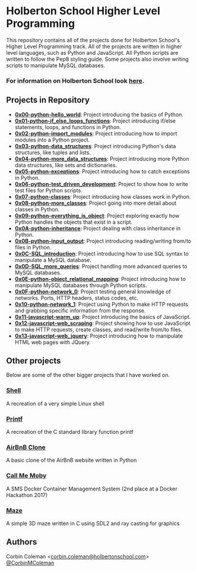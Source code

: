 # Holberton School Higher Level Programming

This repository contains all of the projects done for Holberton School's Higher Level Programming track. All of the projects are written in higher level languages, such as Python and JavaScript. All Python scripts are written to follow the Pep8 styling guide. Some projects also involve writing scripts to manipulate MySQL databases.

### For information on Holberton School look <a href="https://www.holbertonschool.com/about">here</a>.

## Projects in Repository
- <a href="https://github.com/corbin-coleman/holbertonschool-higher_level_programming/tree/master/0x00-python-hello_world">**0x00-python-hello_world**</a>: Project introducing the basics of Python.
- <a href="https://github.com/corbin-coleman/holbertonschool-higher_level_programming/tree/master/0x01-python-if_else_loops_functions">**0x01-python-if_else_loops_functions**</a>: Project introducing if/else statements, loops, and functions in Python.
- <a href="https://github.com/corbin-coleman/holbertonschool-higher_level_programming/tree/master/0x02-python-import_modules">**0x02-python-import_modules**</a>: Project introducing how to import modules into a Python project.
- <a href="https://github.com/corbin-coleman/holbertonschool-higher_level_programming/tree/master/0x03-python-data_structures">**0x03-python-data_structures**</a>: Project introducing Python's data structures, like tuples and lists.
- <a href="https://github.com/corbin-coleman/holbertonschool-higher_level_programming/tree/master/0x04-python-more_data_structures">**0x04-python-more_data_structures**</a>: Project introducing more Python data structures, like sets and dictionaries.
- <a href="https://github.com/corbin-coleman/holbertonschool-higher_level_programming/tree/master/0x05-python-exceptions">**0x05-python-exceptions**</a>: Project introducing how to catch exceptions in Python.
- <a href="https://github.com/corbin-coleman/holbertonschool-higher_level_programming/tree/master/0x06-python-test_driven_development">**0x06-python-test_driven_development**</a>: Project to show how to write test files for Python scripts.
- <a href="https://github.com/corbin-coleman/holbertonschool-higher_level_programming/tree/master/0x07-python-classes">**0x07-python-classes**</a>: Project introducing how classes work in Python.
- <a href="https://github.com/corbin-coleman/holbertonschool-higher_level_programming/tree/master/0x08-python-more_classes">**0x08-python-more_classes**</a>: Project going into more detail about classes in Python.
- <a href="https://github.com/corbin-coleman/holbertonschool-higher_level_programming/tree/master/0x09-python-everything_is_object">**0x09-python-everything_is_object**</a>: Project exploring exactly how Python handles the objects that exist in a script.
- <a href="https://github.com/corbin-coleman/holbertonschool-higher_level_programming/tree/master/0x0A-python-inheritance">**0x0A-python-inheritance**</a>: Project dealing with class inheritance in Python.
- <a href="https://github.com/corbin-coleman/holbertonschool-higher_level_programming/tree/master/0x0B-python-input_output">**0x0B-python-input_output**</a>: Project introducing reading/writing from/to files in Python.
- <a href="https://github.com/corbin-coleman/holbertonschool-higher_level_programming/tree/master/0x0C-SQL_introduction">**0x0C-SQL_introduction**</a>: Project introducing how to use SQL syntax to manipulate a MySQL database.
- <a href="https://github.com/corbin-coleman/holbertonschool-higher_level_programming/tree/master/0x0D-SQL_more_queries">**0x0D-SQL_more_queries**</a>: Project handling more advanced queries to MySQL databases.
- <a href="https://github.com/corbin-coleman/holbertonschool-higher_level_programming/tree/master/0x0E-python-object_relational_mapping">**0x0E-python-object_relational_mapping**</a>: Project introducing how to manipulate MySQL databases through Python scripts.
- <a href="https://github.com/corbin-coleman/holbertonschool-higher_level_programming/tree/master/0x0F-python-network_0">**0x0F-python-network_0**</a>: Project testing general knowledge of networks. Ports, HTTP headers, status codes, etc.
- <a href="https://github.com/corbin-coleman/holbertonschool-higher_level_programming/tree/master/0x10-python-network_1">**0x10-python-network_1**</a>: Project using Python to make HTTP requests and grabbing specific information from the response.
- <a href="https://github.com/corbin-coleman/holbertonschool-higher_level_programming/tree/master/0x11-javascript-warm_up">**0x11-javascript-warm_up**</a>: Project introducing the basics of JavaScript.
- <a href="https://github.com/corbin-coleman/holbertonschool-higher_level_programming/tree/master/0x12-javascript-web_scraping">**0x12-javascript-web_scraping**</a>: Project showing how to use JavaScript to make HTTP requests, create classes, and read/write from/to files.
- <a href="https://github.com/corbin-coleman/holbertonschool-higher_level_programming/tree/master/0x13-javascript-web_jquery">**0x13-javascript-web_jquery**</a>: Project introducing how to manipulate HTML web pages with JQuery.

## Other projects

Below are some of the other bigger projects that I have worked on.

### <a href="https://github.com/corbin-coleman/simple_shell">Shell</a>
A recreation of a very simple Linux shell

### <a href="https://github.com/corbin-coleman/printf">Printf</a>
A recreation of the C standard library function printf

### <a href="https://github.com/corbin-coleman/AirBnB_clone_v4">AirBnB Clone</a>
A basic clone of the AirBnB website written in Python

### <a href="https://github.com/corbin-coleman/Call_Me_Moby">Call Me Moby</a>
A SMS Docker Container Management System (2nd place at a Docker Hackathon 2017)

### <a href="https://github.com/corbin-coleman/maze">Maze</a>
A simple 3D maze written in C using SDL2 and ray casting for graphics

## Authors
Corbin Coleman \<corbin.coleman@holbertonschool.com> <a href="https://twitter.com/CorbinMColeman">@CorbinMColeman</a>